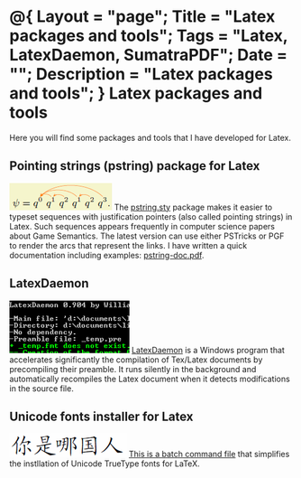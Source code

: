 @{
  Layout = "page";
  Title = "Latex packages and tools";
  Tags = "Latex, LatexDaemon, SumatraPDF";
  Date = "";
  Description = "Latex packages and tools";
}
Latex packages and tools
========================

Here you will find some packages and tools that I have developed for Latex.

Pointing strings (pstring) package for Latex
--------------------------------------------

![A sequence typset with pstring](pstring.png) The [pstring.sty](pstring.zip) package makes it easier to typeset sequences with justification pointers (also called pointing strings) in Latex. Such sequences appears frequently in computer science papers about Game Semantics. The latest version can use either PSTricks or PGF to render the arcs that represent the links. I have written a quick documentation including examples: [pstring-doc.pdf](pstring-doc.pdf).

LatexDaemon
-----------

![LaTeXDaemon screenshot](latexdaemon.png) [LatexDaemon](../latexdaemon/index.html) is a Windows program that accelerates significantly the compilation of Tex/Latex documents by precompiling their preamble. It runs silently in the background and automatically recompiles the Latex document when it detects modifications in the source file.

Unicode fonts installer for Latex
---------------------------------

![Example of chinese symbols typset with LaTeX](../latexttf/nishinaguoren.png) [This is a batch command file](../latexttf/index.html) that simplifies the instllation of Unicode TrueType fonts for LaTeX.


